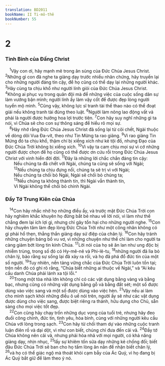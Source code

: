 ```yaml
---
translation: BD2011
bookName: II Ti-mô-thê 
bookNumber: 55
---
```


<div class="title"><h1>2</h1><h3>Tinh Binh của Ðấng Christ</h3></div>
<span class="verse 2ti_2_1"> <sup>1</sup>Vậy con ơi, hãy mạnh mẽ trong ân sủng của Ðức Chúa Jesus Christ. </span>
<span class="verse 2ti_2_2"><sup>2</sup>Những gì con đã nghe ta giảng dạy trước nhiều nhân chứng, hãy truyền lại cho những người đáng tin cậy, để họ cũng có thể dạy lại những người khác. </span>
<span class="verse 2ti_2_3"><sup>3</sup>Hãy cùng ta chịu khổ như người lính giỏi của Ðức Chúa Jesus Christ. </span>
<span class="verse 2ti_2_4"><sup>4</sup>Không ai phục vụ trong quân đội mà để những việc của cuộc sống dân sự làm vướng bận mình; người lính ấy làm vậy cốt để được đẹp lòng người tuyển mộ mình. </span>
<span class="verse 2ti_2_5"><sup>5</sup>Cũng vậy, không lực sĩ tranh tài thể thao nào có thể đoạt giải nếu không tranh tài đúng theo luật. </span>
<span class="verse 2ti_2_6"><sup>6</sup>Người làm nông lao động vất vả phải là người được hưởng hoa lợi trước tiên. </span>
<span class="verse 2ti_2_7"><sup>7</sup>Con hãy suy nghĩ những gì ta nói, vì Chúa sẽ cho con sự thông sáng để hiểu rõ mọi sự.<br/></span>
<span class="verse 2ti_2_8"> <sup>8</sup>Hãy nhớ rằng Ðức Chúa Jesus Christ đã sống lại từ cõi chết, Ngài thuộc về dòng dõi Vua Ða-vít, theo như Tin Mừng ta rao giảng. </span>
<span class="verse 2ti_2_9"><sup>9</sup>Vì rao giảng Tin Mừng đó ta chịu khổ, thậm chí bị xiềng xích như kẻ tội đồ, nhưng Ðạo của Ðức Chúa Trời không bị xiềng xích. </span>
<span class="verse 2ti_2_10"><sup>10</sup>Vì vậy ta cam chịu mọi sự vì cớ những người được chọn để họ cũng có thể được ơn cứu rỗi trong Ðức Chúa Jesus Christ với vinh hiển đời đời. </span>
<span class="verse 2ti_2_11"><sup>11</sup>Ðây là những lời chắc chắn đáng tin cậy:<br/>  Nếu chúng ta đã chết với Ngài, chúng ta cũng sẽ sống với Ngài;<br/></span>
<span class="verse 2ti_2_12">  <sup>12</sup>Nếu chúng ta chịu đựng nổi, chúng ta sẽ trị vì với Ngài;<br/>  Nếu chúng ta chối bỏ Ngài, Ngài sẽ chối bỏ chúng ta;<br/></span>
<span class="verse 2ti_2_13">  <sup>13</sup>Nếu chúng ta không thành tín, thì Ngài vẫn thành tín,<br/>  Vì Ngài không thể chối bỏ chính Ngài.<br/></span>
<div class="title"><h3>Ðầy Tớ Trung Kiên của Chúa</h3></div>
<span class="verse 2ti_2_14"> <sup>14</sup>Con hãy nhắc nhở họ những điều ấy, và trước mặt Ðức Chúa Trời con hãy nghiêm khắc khuyên họ đừng bắt bẻ nhau về lời nói, vì làm như thế chẳng đem lại ích lợi gì, nhưng chỉ gây tổn hại cho những người nghe. </span>
<span class="verse 2ti_2_15"><sup>15</sup>Con hãy chuyên tâm làm đẹp lòng Ðức Chúa Trời như một công nhân không có gì phải hổ thẹn, thẳng thắn giảng dạy sứ điệp của chân lý. </span>
<span class="verse 2ti_2_16"><sup>16</sup>Con hãy tránh những chuyện báng bổ vu vơ, vì những chuyện như thế chỉ làm cho người ta càng giảm bớt lòng tin kính Chúa. </span>
<span class="verse 2ti_2_17"><sup>17</sup>Lời nói của họ sẽ ăn lan như ung độc bị nhiễm trùng, trong số đó có Hy-mê-nê và Phi-lê-tu, </span>
<span class="verse 2ti_2_18"><sup>18</sup>những người đã lìa bỏ chân lý, bảo rằng sự sống lại đã xảy ra rồi, và họ đã phá đổ đức tin của một số người. </span>
<span class="verse 2ti_2_19"><sup>19</sup>Tuy nhiên, nền tảng vững chắc của Ðức Chúa Trời luôn tồn tại; trên nền đó có ghi rõ rằng, “Chúa biết những ai thuộc về Ngài,” và “Ai kêu cầu danh Chúa phải lánh xa tội lỗi.”<br/></span>
<span class="verse 2ti_2_20"> <sup>20</sup>Trong một tòa nhà lớn không chỉ có các vật dụng bằng vàng và bằng bạc, nhưng cũng có những vật dụng bằng gỗ và bằng đất sét; một số được dùng vào việc sang và một số được dùng vào việc hèn. </span>
<span class="verse 2ti_2_21"><sup>21</sup>Vậy nếu ai làm cho mình sạch khỏi những điều ô uế nói trên, người ấy sẽ như các vật dụng được dùng cho việc sang, được biệt riêng ra thánh, hữu dụng cho Chủ, sẵn sàng cho mọi việc tốt đẹp.<br/></span>
<span class="verse 2ti_2_22"> <sup>22</sup>Con cũng hãy chạy trốn những dục vọng của tuổi trẻ, nhưng hãy đeo đuổi công chính, đức tin, tình yêu, hòa bình, cùng với những người kêu cầu Chúa với lòng trong sạch. </span>
<span class="verse 2ti_2_23"><sup>23</sup>Con hãy từ chối tham dự vào những cuộc tranh luận điên rồ và dại dột, vì như con biết, chúng chỉ đưa đến cãi vã. </span>
<span class="verse 2ti_2_24"><sup>24</sup>Ðầy tớ Chúa không nên cãi vã, nhưng phải hòa nhã với mọi người, có khả năng giảng dạy, nhịn nhục, </span>
<span class="verse 2ti_2_25"><sup>25</sup>lấy sự khiêm tốn sửa dạy những kẻ chống đối; biết đâu Ðức Chúa Trời sẽ ban cho họ tấm lòng ăn năn để nhận biết chân lý, </span>
<span class="verse 2ti_2_26"><sup>26</sup>và họ có thể giác ngộ mà thoát khỏi cạm bẫy của Ác Quỷ, vì họ đang bị Ác Quỷ bắt giữ để làm theo ý nó.<br/></span>
